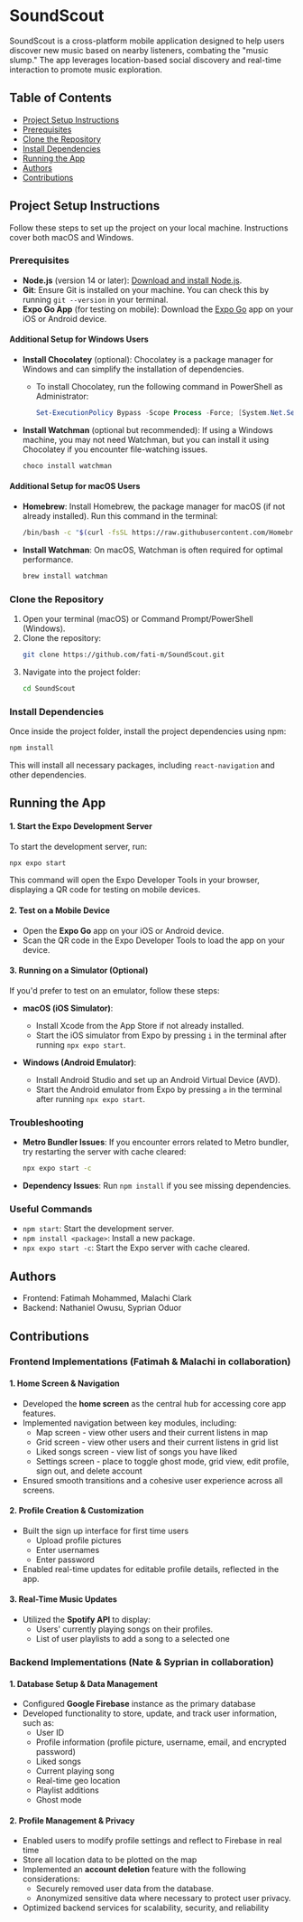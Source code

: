 # SoundScout

SoundScout is a cross-platform mobile application designed to help users discover new music based on nearby listeners, combating the "music slump." The app leverages location-based social discovery and real-time interaction to promote music exploration.

## Table of Contents
- [Project Setup Instructions](#project-setup-instructions)
- [Prerequisites](#prerequisites)
- [Clone the Repository](#clone-the-repository)
- [Install Dependencies](#install-dependencies)
- [Running the App](#running-the-app)
- [Authors](#authors)
- [Contributions](#contributions)

## Project Setup Instructions

Follow these steps to set up the project on your local machine. Instructions cover both macOS and Windows.

### Prerequisites

- **Node.js** (version 14 or later): [Download and install Node.js](https://nodejs.org/).
- **Git**: Ensure Git is installed on your machine. You can check this by running `git --version` in your terminal.
- **Expo Go App** (for testing on mobile): Download the [Expo Go](https://expo.dev/client) app on your iOS or Android device.

#### Additional Setup for Windows Users

- **Install Chocolatey** (optional): Chocolatey is a package manager for Windows and can simplify the installation of dependencies.

  - To install Chocolatey, run the following command in PowerShell as Administrator:
    ```powershell
    Set-ExecutionPolicy Bypass -Scope Process -Force; [System.Net.ServicePointManager]::SecurityProtocol = [System.Net.ServicePointManager]::SecurityProtocol -bor 3072; iex ((New-Object System.Net.WebClient).DownloadString('https://community.chocolatey.org/install.ps1'))
    ```

- **Install Watchman** (optional but recommended): If using a Windows machine, you may not need Watchman, but you can install it using Chocolatey if you encounter file-watching issues.

  ```powershell
  choco install watchman
  ```

#### Additional Setup for macOS Users

- **Homebrew**: Install Homebrew, the package manager for macOS (if not already installed). Run this command in the terminal:

  ```bash
  /bin/bash -c "$(curl -fsSL https://raw.githubusercontent.com/Homebrew/install/HEAD/install.sh)"
  ```

- **Install Watchman**: On macOS, Watchman is often required for optimal performance.

  ```bash
  brew install watchman
  ```

### Clone the Repository

1. Open your terminal (macOS) or Command Prompt/PowerShell (Windows).
2. Clone the repository:
   ```bash
   git clone https://github.com/fati-m/SoundScout.git
   ```
3. Navigate into the project folder:
   ```bash
   cd SoundScout
   ```

### Install Dependencies

Once inside the project folder, install the project dependencies using npm:

```bash
npm install
```

This will install all necessary packages, including `react-navigation` and other dependencies.

## Running the App

#### 1. Start the Expo Development Server

To start the development server, run:

```bash
npx expo start
```

This command will open the Expo Developer Tools in your browser, displaying a QR code for testing on mobile devices.

#### 2. Test on a Mobile Device

- Open the **Expo Go** app on your iOS or Android device.
- Scan the QR code in the Expo Developer Tools to load the app on your device.

#### 3. Running on a Simulator (Optional)

If you'd prefer to test on an emulator, follow these steps:

- **macOS (iOS Simulator)**:

  - Install Xcode from the App Store if not already installed.
  - Start the iOS simulator from Expo by pressing `i` in the terminal after running `npx expo start`.

- **Windows (Android Emulator)**:

  - Install Android Studio and set up an Android Virtual Device (AVD).
  - Start the Android emulator from Expo by pressing `a` in the terminal after running `npx expo start`.

### Troubleshooting

- **Metro Bundler Issues**: If you encounter errors related to Metro bundler, try restarting the server with cache cleared:

  ```bash
  npx expo start -c
  ```

- **Dependency Issues**: Run `npm install` if you see missing dependencies.

### Useful Commands

- `npm start`: Start the development server.
- `npm install <package>`: Install a new package.
- `npx expo start -c`: Start the Expo server with cache cleared.

## Authors

- Frontend: Fatimah Mohammed, Malachi Clark
- Backend: Nathaniel Owusu, Syprian Oduor

## Contributions

### Frontend Implementations (Fatimah & Malachi in collaboration)

#### 1. Home Screen & Navigation
- Developed the **home screen** as the central hub for accessing core app features.
- Implemented navigation between key modules, including:
  - Map screen - view other users and their current listens in map
  - Grid screen - view other users and their current listens in grid list
  - Liked songs screen - view list of songs you have liked
  - Settings screen - place to toggle ghost mode, grid view, edit profile, sign out, and delete account
- Ensured smooth transitions and a cohesive user experience across all screens.

#### 2. Profile Creation & Customization
- Built the sign up interface for first time users
  - Upload profile pictures
  - Enter usernames
  - Enter password
- Enabled real-time updates for editable profile details, reflected in the app.

#### 3. Real-Time Music Updates
- Utilized the **Spotify API** to display:
  - Users' currently playing songs on their profiles.
  - List of user playlists to add a song to a selected one

### Backend Implementations (Nate & Syprian in collaboration)

#### 1. Database Setup & Data Management
- Configured **Google Firebase** instance as the primary  database 
- Developed functionality to store, update, and track user information, such as:
  - User ID
  - Profile information (profile picture, username, email, and encrypted password)
  - Liked songs
  - Current playing song
  - Real-time geo location
  - Playlist additions
  - Ghost mode

#### 2. Profile Management & Privacy
- Enabled users to modify profile settings and reflect to Firebase in real time
- Store all location data to be plotted on the map
- Implemented an **account deletion** feature with the following considerations:
  - Securely removed user data from the database.
  - Anonymized sensitive data where necessary to protect user privacy.
- Optimized backend services for scalability, security, and reliability
